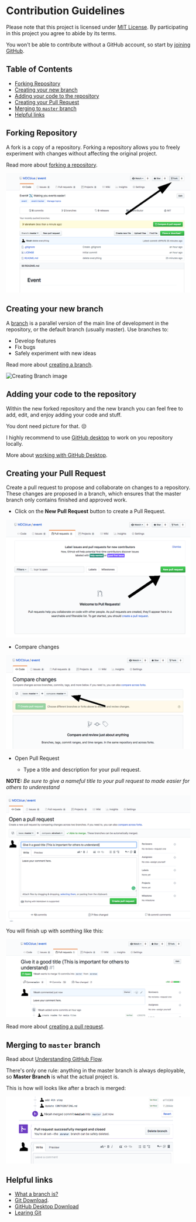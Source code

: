 # Contribution Guidelines

Please note that this project is licensed under [MIT License](https://github.com/MDCblue/event/blob/master/LICENSE). 
By participating in this project you agree to abide by its terms.

You won't be able to contribute without a GitHub account, so start by [joining GitHub](https://github.com/join).
## Table of Contents

- [Forking Repository](#forking-repository)
- [Creating your new branch](#creating-your-new-branch)
- [Adding your code to the repository](#adding-your-code-to-the-repository)
- [Creating your Pull Request](#creating-your-pull-request)
- [Merging to `master` branch](#merging-to-master-branch)
- [Helpful links](#helpful-links)


## Forking Repository

A fork is a copy of a repository. 
Forking a repository allows you to freely experiment with changes without affecting the original project.

Read more about [forking a repository](https://help.github.com/articles/fork-a-repo/).


![Forking image](/media/contributing/forking-repository.png)

## Creating your new branch

A [branch](https://help.github.com/articles/about-branches/) is a parallel version of the main line of development in the repository, or the default branch (usually master). Use branches to:

- Develop features
- Fix bugs
- Safely experiment with new ideas

Read more about [creating a branch](https://help.github.com/articles/creating-and-deleting-branches-within-your-repository/).

![Creating Branch image](https://help.github.com/assets/images/help/branch/branch-selection-dropdown.png)


## Adding your code to the repository

Within the new forked repository and the new branch you can feel free to add, edit, and enjoy adding your code and stuff.

You dont need picture for that. 😒

I highly recommend to use [GitHub desktop](https://desktop.github.com/) to work on you repository locally.

More about [working with GitHub Desktop](https://resources.github.com/webcasts/GitHub-and-GitHub-desktop/).

## Creating your Pull Request

Create a pull request to propose and collaborate on changes to a repository. These changes are proposed in a branch, which ensures that the master branch only contains finished and approved work.

- Click on the **New Pull Request** button to create a Pull Request.

![Pull request image](/media/contributing/creating-pull-request.png)

- Compare changes

![Compare changes image](/media/contributing/compare-changes.png)

- Open Pull Request

     - Type a title and description for your pull request.
       

**NOTE:** *Be sure to give a nameful title to your pull request to made easier for others to underestand*
  
![Open pull request image](/media/contributing/open-pull-request.png)

You will finish up with somthing like this:

![Finished pull request image](/media/contributing/finished-pull-request.png)

Read more about [creating a pull request](https://help.github.com/articles/creating-a-pull-request/).

## Merging to `master` branch

Read about [Understanding GitHub Flow](https://guides.github.com/introduction/flow/).

There's only one rule: anything in the master branch is always deployable, so **Master Branch** is what the actual project is.

This is how will looks like after a brach is merged:

![Pull request merged image](/media/contributing/pull-request-merged.png)

## Helpful links

- [What a branch is?](https://git-scm.com/book/en/v1/Git-Branching-What-a-Branch-Is)
- [Git Download](https://git-scm.com/downloads). 
- [GitHub Desktop Download](https://desktop.github.com)
- [Learing Git](https://www.codecademy.com/learn/learn-git)

